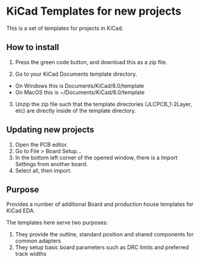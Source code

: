 # KiCad Templates for new projects

This is a set of templates for projects in KiCad.

## How to install

1. Press the green code button, and download this as a zip file.

2. Go to your KiCad Documents template directory.
  - On Windows this is Documents/KiCad/8.0/template
  - On MacOS this is ~/Documents/KiCad/8.0/template

3. Unzip the zip file such that the template directories (JLCPCB_1-2Layer, etc)
are directly inside of the template directory.

## Updating new projects

1. Open the PCB editor.
2. Go to File > Board Setup...
3. In the bottom left corner of the opened window, there is a Import Settings from another board.
4. Select all, then import.

## Purpose

Provides a number of additional Board and production house templates for KiCad EDA.

The templates here serve two purposes:
1. They provide the outline, standard position and shared components for common adapters
2. They setup basic board parameters such as DRC limits and preferred track widths
